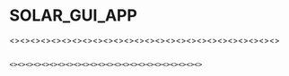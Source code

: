 # SOLAR_GUI_APP
<><><><><><><><><><><><><><><><><><><><><><><><><><>

~~~~~~~~GUI FOR SOLAR INSTALLATION DATA~~~~~~~~~

<><><><><><><><><><><><><><><><><><><><><><><><>
